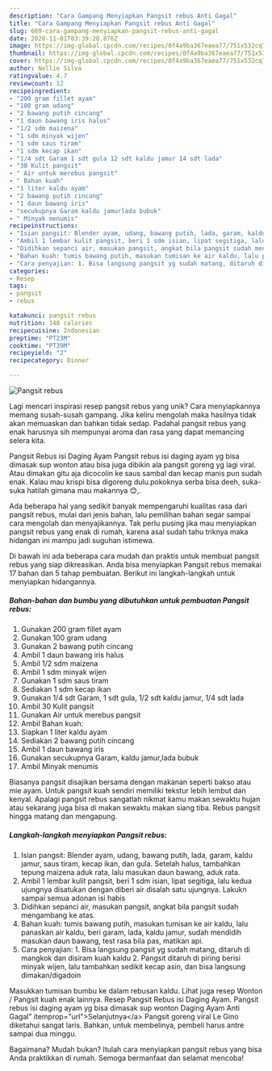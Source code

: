 ```yaml
---
description: "Cara Gampang Menyiapkan Pangsit rebus Anti Gagal"
title: "Cara Gampang Menyiapkan Pangsit rebus Anti Gagal"
slug: 669-cara-gampang-menyiapkan-pangsit-rebus-anti-gagal
date: 2020-11-01T03:39:20.876Z
image: https://img-global.cpcdn.com/recipes/0f4a9ba367eaea77/751x532cq70/pangsit-rebus-foto-resep-utama.jpg
thumbnail: https://img-global.cpcdn.com/recipes/0f4a9ba367eaea77/751x532cq70/pangsit-rebus-foto-resep-utama.jpg
cover: https://img-global.cpcdn.com/recipes/0f4a9ba367eaea77/751x532cq70/pangsit-rebus-foto-resep-utama.jpg
author: Nellie Silva
ratingvalue: 4.7
reviewcount: 12
recipeingredient:
- "200 gram fillet ayam"
- "100 gram udang"
- "2 bawang putih cincang"
- "1 daun bawang iris halus"
- "1/2 sdm maizena"
- "1 sdm minyak wijen"
- "1 sdm saus tiram"
- "1 sdm kecap ikan"
- "1/4 sdt Garam 1 sdt gula 12 sdt kaldu jamur 14 sdt lada"
- "30 Kulit pangsit"
- " Air untuk merebus pangsit"
- " Bahan kuah"
- "1 liter kaldu ayam"
- "2 bawang putih cincang"
- "1 daun bawang iris"
- "secukupnya Garam kaldu jamurlada bubuk"
- " Minyak menumis"
recipeinstructions:
- "Isian pangsit: Blender ayam, udang, bawang putih, lada, garam, kaldu jamur, saus tiram, kecap ikan, dan gula. Setelah halus, tambahkan tepung maizena aduk rata, lalu masukan daun bawang, aduk rata."
- "Ambil 1 lembar kulit pangsit, beri 1 sdm isian, lipat segitiga, lalu kedua ujungnya disatukan dengan diberi air disalah satu ujungnya. Lakukn sampai semua adonan isi habis"
- "Didihkan sepanci air, masukan pangsit, angkat bila pangsit sudah mengambang ke atas."
- "Bahan kuah: tumis bawang putih, masukan tumisan ke air kaldu, lalu panaskan air kaldu, beri garam, lada, kaldu jamur, sudah mendidih masukan daun bawang, test rasa bila pas, matikan api."
- "Cara penyajian: 1. Bisa langsung pangsit yg sudah matang, ditaruh di mangkok dan disiram kuah kaldu 2. Pangsit ditaruh di piring berisi minyak wijen, lalu tambahkan sedikit kecap asin, dan bisa langsung dimakan/digadoin"
categories:
- Resep
tags:
- pangsit
- rebus

katakunci: pangsit rebus 
nutrition: 148 calories
recipecuisine: Indonesian
preptime: "PT23M"
cooktime: "PT39M"
recipeyield: "2"
recipecategory: Dinner

---
```



![Pangsit rebus](https://img-global.cpcdn.com/recipes/0f4a9ba367eaea77/751x532cq70/pangsit-rebus-foto-resep-utama.jpg)

Lagi mencari inspirasi resep pangsit rebus yang unik? Cara menyiapkannya memang susah-susah gampang. Jika keliru mengolah maka hasilnya tidak akan memuaskan dan bahkan tidak sedap. Padahal pangsit rebus yang enak harusnya sih mempunyai aroma dan rasa yang dapat memancing selera kita.

Pangsit Rebus isi Daging Ayam Pangsit rebus isi daging ayam yg bisa dimasak sup wonton atau bisa juga dibikin ala pangsit goreng yg lagi viral. Atau dimakan gitu aja dicocolin ke saus sambal dan kecap manis pun sudah enak. Kalau mau krispi bisa digoreng dulu.pokoknya serba bisa deeh, suka-suka hatilah gimana mau makannya 😊,.

Ada beberapa hal yang sedikit banyak mempengaruhi kualitas rasa dari pangsit rebus, mulai dari jenis bahan, lalu pemilihan bahan segar sampai cara mengolah dan menyajikannya. Tak perlu pusing jika mau menyiapkan pangsit rebus yang enak di rumah, karena asal sudah tahu triknya maka hidangan ini mampu jadi suguhan istimewa.


Di bawah ini ada beberapa cara mudah dan praktis untuk membuat pangsit rebus yang siap dikreasikan. Anda bisa menyiapkan Pangsit rebus memakai 17 bahan dan 5 tahap pembuatan. Berikut ini langkah-langkah untuk menyiapkan hidangannya.

<!--inarticleads1-->

##### Bahan-bahan dan bumbu yang dibutuhkan untuk pembuatan Pangsit rebus:

1. Gunakan 200 gram fillet ayam
1. Gunakan 100 gram udang
1. Gunakan 2 bawang putih cincang
1. Ambil 1 daun bawang iris halus
1. Ambil 1/2 sdm maizena
1. Ambil 1 sdm minyak wijen
1. Gunakan 1 sdm saus tiram
1. Sediakan 1 sdm kecap ikan
1. Gunakan 1/4 sdt Garam, 1 sdt gula, 1/2 sdt kaldu jamur, 1/4 sdt lada
1. Ambil 30 Kulit pangsit
1. Gunakan  Air untuk merebus pangsit
1. Ambil  Bahan kuah:
1. Siapkan 1 liter kaldu ayam
1. Sediakan 2 bawang putih cincang
1. Ambil 1 daun bawang iris
1. Gunakan secukupnya Garam, kaldu jamur,lada bubuk
1. Ambil  Minyak menumis


Biasanya pangsit disajikan bersama dengan makanan seperti bakso atau mie ayam. Untuk pangsit kuah sendiri memiliki tekstur lebih lembut dan kenyal. Apalagi pangsit rebus sangatlah nikmat kamu makan sewaktu hujan atau sekarang juga bisa di makan sewaktu makan siang tiba. Rebus pangsit hingga matang dan mengapung. 

<!--inarticleads2-->

##### Langkah-langkah menyiapkan Pangsit rebus:

1. Isian pangsit: Blender ayam, udang, bawang putih, lada, garam, kaldu jamur, saus tiram, kecap ikan, dan gula. Setelah halus, tambahkan tepung maizena aduk rata, lalu masukan daun bawang, aduk rata.
1. Ambil 1 lembar kulit pangsit, beri 1 sdm isian, lipat segitiga, lalu kedua ujungnya disatukan dengan diberi air disalah satu ujungnya. Lakukn sampai semua adonan isi habis
1. Didihkan sepanci air, masukan pangsit, angkat bila pangsit sudah mengambang ke atas.
1. Bahan kuah: tumis bawang putih, masukan tumisan ke air kaldu, lalu panaskan air kaldu, beri garam, lada, kaldu jamur, sudah mendidih masukan daun bawang, test rasa bila pas, matikan api.
1. Cara penyajian: 1. Bisa langsung pangsit yg sudah matang, ditaruh di mangkok dan disiram kuah kaldu 2. Pangsit ditaruh di piring berisi minyak wijen, lalu tambahkan sedikit kecap asin, dan bisa langsung dimakan/digadoin


Masukkan tumisan bumbu ke dalam rebusan kaldu. Lihat juga resep Wonton / Pangsit kuah enak lainnya. Resep Pangsit Rebus isi Daging Ayam. Pangsit rebus isi daging ayam yg bisa dimasak sup wonton Daging Ayam Anti Gagal&#34; itemprop=&#34;url&#34;&gt;Selanjutnya&lt;/a&gt; Pangsit goreng viral Le Gino diketahui sangat laris. Bahkan, untuk membelinya, pembeli harus antre sampai dua minggu. 

Bagaimana? Mudah bukan? Itulah cara menyiapkan pangsit rebus yang bisa Anda praktikkan di rumah. Semoga bermanfaat dan selamat mencoba!
